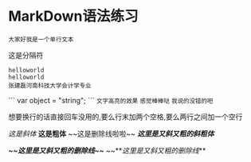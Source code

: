# MarkDown语法练习
	大家好我是一个单行文本

这是分隔符

	helloworld
	helloworld
	张建磊河南科技大学会计学专业

\`\`\`
var object = "string";
\`\`\`
`文字高亮的效果` `感觉棒棒哒` `我说的没错的吧`

想要换行的话直接回车没用的,要么行末加两个空格,要么两行之间加一个空行

*这是斜体* **这是粗体** \~\~这是删除线啦啦\~\~ ***这里是又斜又粗的斜粗体***

***\~\~这里是又斜又粗的删除线\~\~*** \~\~\*\**这里是又斜又粗的删除线***